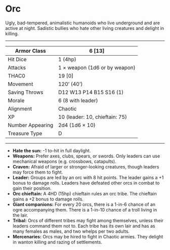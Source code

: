 # Orc

Ugly, bad-tempered, animalistic humanoids who live underground and are active at night. Sadistic bullies who hate other living creatures and delight in killing.

------

| Armor Class     | 6 [13]                         |
| ---------------- | ------------------------------ |
| Hit Dice         | 1 (4hp)                        |
| Attacks          | 1 × weapon (1d6 or by weapon)  |
| THAC0            | 19 [0]                         |
| Movement         | 120’ (40’)                     |
| Saving Throws    | D12 W13 P14 B15 S16 (1)        |
| Morale           | 6 (8 with leader)              |
| Alignment        | Chaotic                        |
| XP               | 10 (leader: 10, chieftain: 75) |
| Number Appearing | 2d4 (1d6 × 10)                 |
| Treasure Type    | D                              |

------

- **Hate the sun:** -1 to-hit in full daylight.
- **Weapons:** Prefer axes, clubs, spears, or swords. Only leaders can use mechanical weapons (e.g. crossbows, catapults).
- **Craven:** Afraid of larger or stronger-looking creatures, though leaders may force them to fight.
- **Leader:** Groups are led by an orc with 8 hit points. The leader gains a +1 bonus to damage rolls. Leaders have defeated other orcs in combat to gain their position.
- **Orc chieftain:** A 4HD (15hp) chieftain rules an orc tribe. The chieftain gains a +2 bonus to damage rolls.
- **Giant companions:** For every 20 orcs, there is a 1-in-6 chance of an ogre accompanying them. There is a 1-in-10 chance of a troll living in the lair.
- **Tribal:** Orcs of different tribes may fight among themselves, unless their leaders command them not to. Each tribe has its own lair and has as many females as males, and two whelps per two adults.
- **Mercenaries:** Orcs may be hired to fight in Chaotic armies. They delight in wanton killing and razing of settlements.